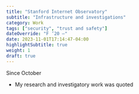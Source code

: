 ```yaml
---
title: "Stanford Internet Observatory"
subtitle: "Infrastructure and investigations"
category: Work
tags: ["security", "trust and safety"]
dateOverride: "F ’20 –"
date: 2023-11-01T17:14:47-04:00
highlightSubtitle: true
weight: 1
draft: true
---
```


Since October 

* My research and investigatory work was quoted 
